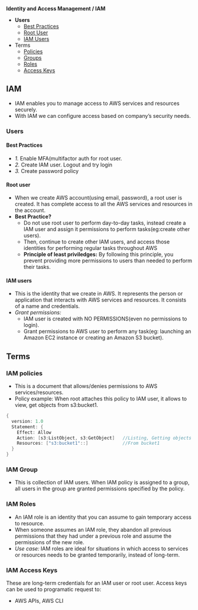 **Identity and Access Management / IAM**
- **Users**
  - [Best Practices](#bp)
  - [Root User](#r)
  - [IAM Users](#iu)
- Terms
  - [Policies](#p)
  - [Groups](#g)
  - [Roles](#r)
  - [Access Keys](#ak)

## IAM
- IAM enables you to manage access to AWS services and resources securely.   
- With IAM we can configure access based on company’s security needs. 

### Users
<a name=bp></a>
#### Best Practices
- _1._ Enable MFA(multifactor auth for root user.
- _2._ Create IAM user. Logout and try login
- _3._ Create password policy
<a name=r></a>
#### Root user
- When we create AWS account(using email, password), a root user is created. It has complete access to all the AWS services and resources in the account.
- **Best Practice?**
  - Do not use root user to perform day-to-day tasks, instead create a IAM user and assign it permissions to perform tasks(eg:create other users).
  - Then, continue to create other IAM users, and access those identities for performing regular tasks throughout AWS
  - **Principle of least priviledges:** By following this principle, you prevent providing more permissions to users than needed to perform their tasks.

<a name=iu></a>
#### IAM users
- This is the identity that we create in AWS. It represents the person or application that interacts with AWS services and resources. It consists of a name and credentials.
- _Grant permissions:_
  - IAM user is created with NO PERMISSIONS(even no permissions to login).
  - Grant permissions to AWS user to perform any task(eg: launching an Amazon EC2 instance or creating an Amazon S3 bucket).

## Terms
<a name=p></a>
### IAM policies
- This is a document that allows/denies permissions to AWS services/resources.
- Policy example: When root attaches this policy to IAM user, it allows to view, get objects from s3:bucket1.
```c
{
  version: 1.0
  Statement: {
    Effect: Allow
    Action: [s3:ListObject, s3:GetObject]   //Listing, Getting objects is allowed
    Resources: ["s3:bucket1"::]             //From bucket1
  }
}
```

<a name=g></a>
### IAM Group
- This is collection of IAM users. When IAM policy is assigned to a group, all users in the group are granted permissions specified by the policy.

<a name=r></a>
### IAM Roles
- An IAM role is an identity that you can assume to gain temporary access to resource.
- When someone assumes an IAM role, they abandon all previous permissions that they had under a previous role and assume the permissions of the new role. 
- _Use case:_ IAM roles are ideal for situations in which access to services or resources needs to be granted temporarily, instead of long-term.

<a name=ak></a>
### IAM Access Keys
These are long-term credentials for an IAM user or root user. Access keys can be used to programatic request to:
- AWS APIs, AWS CLI
